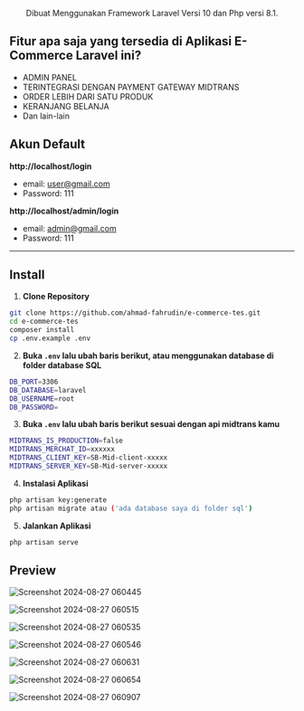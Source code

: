 <p align="center">Dibuat Menggunakan Framework Laravel Versi 10 dan Php versi 8.1.</p>

## Fitur apa saja yang tersedia di Aplikasi E-Commerce Laravel ini?

-   ADMIN PANEL
-   TERINTEGRASI DENGAN PAYMENT GATEWAY MIDTRANS
-   ORDER LEBIH DARI SATU PRODUK
-   KERANJANG BELANJA
-   Dan lain-lain

## Akun Default

**http://localhost/login**

-   email: user@gmail.com
-   Password: 111

**http://localhost/admin/login**

-   email: admin@gmail.com
-   Password: 111

---

## Install

1. **Clone Repository**

```bash
git clone https://github.com/ahmad-fahrudin/e-commerce-tes.git
cd e-commerce-tes
composer install
cp .env.example .env
```

2. **Buka `.env` lalu ubah baris berikut, atau menggunakan database di folder database SQL**

```bash
DB_PORT=3306
DB_DATABASE=laravel
DB_USERNAME=root
DB_PASSWORD=
```

3. **Buka `.env` lalu ubah baris berikut sesuai dengan api midtrans kamu**

```bash
MIDTRANS_IS_PRODUCTION=false
MIDTRANS_MERCHAT_ID=xxxxxx
MIDTRANS_CLIENT_KEY=SB-Mid-client-xxxxx
MIDTRANS_SERVER_KEY=SB-Mid-server-xxxxx
```

4. **Instalasi Aplikasi**

```bash
php artisan key:generate
php artisan migrate atau ('ada database saya di folder sql')
```

5. **Jalankan Aplikasi**

```bash
php artisan serve

```

## Preview

![Screenshot 2024-08-27 060445](https://github.com/user-attachments/assets/1b611fb9-eec4-42ff-a951-08af7b94d7ec)

![Screenshot 2024-08-27 060515](https://github.com/user-attachments/assets/e06cec9f-1c97-47f9-8fc3-4837c3e3caff)

![Screenshot 2024-08-27 060535](https://github.com/user-attachments/assets/2783e174-701d-4c48-a33c-14ab0749e7db)

![Screenshot 2024-08-27 060546](https://github.com/user-attachments/assets/4b5429c3-6b97-4db1-88b1-f29a195c531d)

![Screenshot 2024-08-27 060631](https://github.com/user-attachments/assets/c0a44b41-b706-4a7e-ac8c-517b742f90ed)

![Screenshot 2024-08-27 060654](https://github.com/user-attachments/assets/53541440-1631-4f02-9500-dea7a8f48452)

![Screenshot 2024-08-27 060907](https://github.com/user-attachments/assets/0b40ea6a-907c-49a8-9a06-99406d5cc648)
